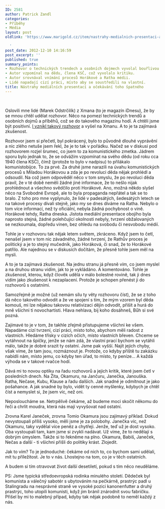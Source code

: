 ```yaml
---
ID: 2581
author: Patrick Zandl
categories:
- Příběhy
- Média
layout: post
oldlink: 'https://www.marigold.cz/item/nastrahy-medialnich-presentaci-a-ocekavani-toho-spatneho

  '
post_date: 2012-12-10 14:16:59
post_excerpt: ''
published: true
summary_points:
- Rozhovor o technických trendech a osobních dojmech vyvolal bouřlivou diskusi.
- Autor vzpomínal na dědu, člena KSČ, což vyvolalo kritiku.
- Autor srovnával vnímání procesů Horákové a Ratha médii.
- Lidé napadají cizí práci, místo aby se soustředili na vlastní.
title: Nástrahy mediálních presentací a očekávání toho špatného
---
```


<p> </p>

<p>Oslovili mne lidé (Marek Odstrčilík) z Xmana (to je magazín iDnesu), že by se mnou chtěl udělat rozhovor. Něco na pomezí technických trendů a osobních dojmů a příběhů, což se do takového magazínu hodí. A chtěli jsme být positivní. <a href="http://xman.idnes.cz/patrick-zandl-0d2-/xman-rozhovory.aspx?c=A121205_154243_xman-styl_fro">I vznikl takový rozhovor</a> a vyšel na Xmanu. A to je ta zajímavá zkušenost.</p>


<!--more--><p>Rozhovor jsem si přečetl, byl pokrácený, bylo to původně dlouhé vyprávění a nic zlého netuše jsem řekl, že je to tak v pořádku. Načež se v diskusi pod rozhovorem rozjel šrumec, co jsem to za komunistického zmetka. Jádrem sporu bylo jednak to, že se odvážím vzpomínat na svého dědu (od roku cca 1940 člena KSČ), čímž (protože to bylo v nadpisu) to přilákalo komunistobijce. To za prvé. Za druhé jsme narazili na úvahu komunistických procesů s Miladou Horákovou a zda je po revoluci děda nějak prohlédl a odsoudil. Na což jsem odpověděl něco v tom smyslu, že po revoluci děda pravil, že v té době neměli žádné jiné informace, že to nešlo nijak prohlédnout a všechno svědčilo proti Horákové. Ano, možná někdo slyšel něco na Svobodné Evropě, ale to byla propaganda nepřátel a tak se to bralo. Z toho pro mne vyplynulo, že lidé v padesátých, šedesátých letech se na takové procesy dívali stejně, jako my se dnes díváme na Ratha. Nebylo o tom více informací, než ty oficiální, nebyla žádná pochybnost o vině. Horákové tehdy, Ratha dneska. Jistota mediální presentace obojího byla naprosto stejná, žádné polehčující okolnosti nebyly, tvrzení obžalovaných se nezkoumala, dopředu vinen, bez ohledu na svobodu či nesvobodu médií.</p>

<p>Tohle je v rozhovoru tak nějak letem světem, zkráceno. Když jsem to četl, nenašel jsem v tom nic závadného, žádné tvrzení, že Rathův proces je politický a je to stejný mučedník, jako Horáková, či snad, že to Horákové patřilo. Ale najednou se v diskusích dočítám, že přesně tohle jsem měl na mysli.</p>

<p>A to je ta zajímavá zkušenost. Na jednu stranu já přesně vím, co jsem myslel a na druhou stranu vidím, jak to je vykládáno. A komentováno. Tohle je zkušenost, kterou, když člověk udělá v málo bolestné rovině, tak ji dnes vidím jako zkušenost k nezaplacení. Protože je schopen přenést ji do rozhovorů s ostatními.</p>

<p>Samozřejmě je možné (už nemám sílu ty věty rozhovoru číst), že se z toho dá něco takového odvodit a že ve spojení s tím, že mým vzorem byl děda komouš, mi lze nějakou takovou relativizaci dějin odvodit, přišít a hurá do mně všichni ti novochartisti. Hlava nehlava, bij koho dosáhneš, Bůh si své pozná.</p>

<p>Zajímavé to je v tom, že takhle zřejmě přistupujeme všichni ke všem. Napadáme cizí tvrzení, cizí práci, místo toho, abychom měli radost z vlastních. Hledáme třísky v cizích očích, místo vlastních břeven. Chceme se vytáhnout na špičky, jenže se nám zdá, že vlastní prací bychom se vytáhli málo, takže je dobré srazit ty ostatní. Jsme pak vyšší. Najít jejich chyby, však víme, že tam jsou, rozmáznout je. Protože, co kdyby příště tu zakázku nabídli nám, místo jemu, co kdyby ten úřad, to místo, ty peníze… A každá výhoda se v takové rvačce hodí.</p>

<p>Dává mi to novou optiku na řadu rozhovorů a jejich kritik, které jsem četl v posledních dnech. Na Žita, Okamuru, na Jančuru, Janečka, Janouška. Ratha, Nečase, Kubu, Klause a řadu dalších. Jak snadné je odmítnout je jako pošahance. A jak snadné by bylo, vidět ty cenné myšlenky, kdybych je chtěl číst a nemyslet si, že jsem víc, než oni.</p>

<p>Neposloucháme se. Netrpělivě čekáme, až budeme moci skočit někomu do řeči a chrlit moudra, která nás mají vyvyšovat nad ostatní.</p>

<p>Zrovna Karel Janeček, zrovna Tomio Okamura jsou zajímavý příklad. Dokud nevystoupali příliš vysoko, měli jsme je za polobohy. Janečka víc, než Okamuru, taky vydělal více peněz a chytřeji. Jenže, teď už je dost vysoko. Oba vystoupali tam, kam jsme si zvykli nadávat. Už víme, že to nedělají s dobrým úmyslem. Takže si to řekněme na plno. Okamura, Babiš, Janeček, Nečas a další - ti všichni přišli do politiky krást. Zlojedit.</p>

<p>Jak to vím? To je jednoduché: čekáme od nich to, co bychom sami udělali, mít tu příležitost. Je to v nás. Lhostejno na tom, co je v těch ostatních.</p>

<p>A budem si tím otravovat život další desetiletí, pokud s tím něco neuděláme.</p>

<p>PS: Jsme typická středoevropská rodinka minulého století. Dědeček byl komunista a válečný sabotér s ubytováním na pečkárně, prastrýc padl u Stalingradu na nesprávné straně ve vysoké pozici kanonenfutter a druhý prastrýc, toho utopili komunisti, když jim bránil znárodnit svou fabričku. Přišel by mi to malebný případ, kdyby tak nějak podobně to neměl každý z nás.</p>